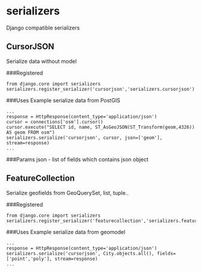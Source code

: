 serializers
===========
Django compatible serializers

CursorJSON
-----------
Serialize data without model


###Registered
```
from django.core import serializers
serializers.register_serializer('cursorjson','serializers.cursorjson')
```

###Uses
Example serialize data from PostGIS
```
...
response = HttpResponse(content_type='application/json')
cursor = connections['osm'].cursor()
cursor.execute("SELECT id, name, ST_AsGeoJSON(ST_Transform(geom,4326)) AS geom FROM osm")
serializers.serialize('cursorjson', cursor, json=['geom'], stream=response)
...
```

###Params
json - list of fields which contains json object


FeatureCollection
-------------
Serialize geofields from GeoQuerySet, list, tuple..

###Registered
```
from django.core import serializers
serializers.register_serializer('featurecollection','serializers.featurecollection')
```

###Uses
Example serialize data from geomodel
```
...
response = HttpResponse(content_type='application/json')
serializers.serialize('cursorjson', City.objects.all(), fields=['point','poly'], stream=response)
...
```
